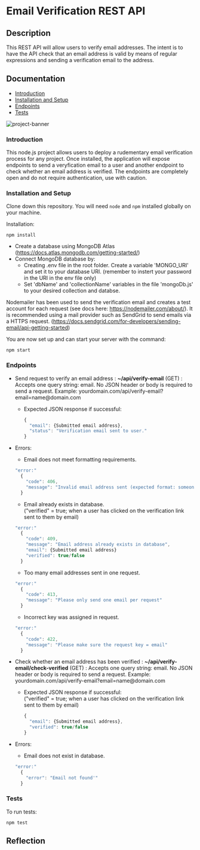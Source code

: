 # Email Verification REST API

## Description
This REST API will allow users to verify email addresses. The intent is to have the API check that an email address is valid by means of regular expressions and sending a verification email to the address.

## Documentation
- [Introduction](#introduction)
- [Installation and Setup](#installation-and-setup)
- [Endpoints](#endpoints)
- [Tests](#tests)

![project-banner](https://user-images.githubusercontent.com/46342592/158291554-31f71c8b-5ea4-4d5a-bdd7-4c36c951fac5.png)



### Introduction
This node.js project allows users to deploy a rudementary email verification process for any project. Once installed, the application will expose endpoints to send a veryfication email to a user and another endpoint to check whether an email address is verified. The endpoints are completely open and do not require authentication, use with caution. 

### Installation and Setup

Clone down this repository. You will need `node` and `npm` installed globally on your machine.  

Installation:

`npm install`   

- Create a database using MongoDB Atlas (https://docs.atlas.mongodb.com/getting-started/)
- Connect MongoDB database by:
  - Creating .env file in the root folder. Create a variable 'MONGO_URI' and set it to your database URI. (remember to instert your password in the URI in the env file only)
  - Set 'dbName' and 'collectionName' variables in the file 'mongoDb.js' to your desired collection and databse.

Nodemailer has been used to send the verification email and creates a test account for each request (see docs here: https://nodemailer.com/about/). It is recommended using a mail provider such as SendGrid to send emails via a HTTPS request. (https://docs.sendgrid.com/for-developers/sending-email/api-getting-started)

You are now set up and can start your server with the command:

`npm start`  

### Endpoints

- Send request to verify an email address : __~/api/verify-email__ (GET) : Accepts one query string: email. No JSON header or body is required to send a request. Example: yourdomain.com/api/verify-email?email=name@domain<area>.com
  - Expected JSON response if successful:
    ```javascript
    {
      "email": {Submitted email address},
      "status": "Verification email sent to user."
    }
    ```
 
 - Errors:
    - Email does not meet formatting requirements.
    ```javascript
    "error:" 
      {
        "code": 406,
        "message": "Invalid email address sent (expected format: someone@domain.com)"
      }
    ```
    - Email already exists in database.<br/>
      ("verified" = true;  when a user has clicked on the verification link sent to them by email)
    ```javascript
    "error:" 
      {
        "code": 409,
        "message": "Email address already exists in database",
        "email": {Submitted email address}
        "verified": true/false
      }
    ```
    - Too many email addresses sent in one request.
    ```javascript
    "error:" 
      {
        "code": 413,
        "message": "Please only send one email per request"
      }
    ```
     - Incorrect key was assigned in request.
    ```javascript
    "error:" 
      {
        "code": 422,
        "message": "Please make sure the request key = email"
      }
    ```
    
  
- Check whether an email address has been verified : __~/api/verify-email/check-verified__ (GET) : Accepts one query string: email. No JSON header or body is required to send a request. Example: yourdomain.com/api/verify-email?email=name@domain<area>.com
  - Expected JSON response if successful:<br/>
    ("verified" = true; when a user has clicked on the verification link sent to them by email)
    ```javascript
    {
      "email": {Submitted email address},
      "verified": true/false
    }
    ```
    
 - Errors:
    - Email does not exist in database.
    ```javascript
    "error:" 
      {
        "error": "Email not found'"
      }
    ```
### Tests

To run tests:

`npm test`
 
 ## Reflection
